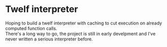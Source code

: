 # Twelf interpreter
Hoping to build a twelf interpreter with caching to cut execution on already
computed function calls. \
There's a long way to go, the project is still in early develpment and I've
never written a serious interpreter before.
